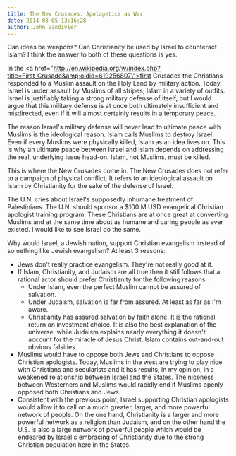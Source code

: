 ```yaml
---
title: The New Crusades: Apologetics as War
date: 2014-08-05 13:16:28
author: John Vandivier
---
```




Can ideas be weapons? Can Christianity be used by Israel to counteract Islam? I think the answer to both of these questions is yes.

In the <a href=\"http://en.wikipedia.org/w/index.php?title=First_Crusade&amp;oldid=619256807\">first Crusades</a> the Christians responded to a Muslim assault on the Holy Land by military action. Today, Israel is under assault by Muslims of all stripes; Islam in a variety of outfits. Israel is justifiably taking a strong military defense of itself, but I would argue that this military defense is at once both ultimately insufficient and misdirected, even if it will almost certainly results in a temporary peace.

The reason Israel's military defense will never lead to ultimate peace with Muslims is the ideological reason. Islam calls Muslims to destroy Israel. Even if every Muslims were physically killed, Islam as an idea lives on. This is why an ultimate peace between Israel and Islam depends on addressing the real, underlying issue head-on. Islam, not Muslims, must be killed.

This is where the New Crusades come in. The New Crusades does not refer to a campaign of physical conflict. It refers to an ideological assault on Islam by Christianity for the sake of the defense of Israel.

The U.N. cries about Israel's supposedly inhumane treatment of Palestinians. The U.N. should sponsor a $100 M USD evangelical Christian apologist training program. These Christians are at once great at converting Muslims and at the same time about as humane and caring people as ever existed. I would like to see Israel do the same.

Why would Israel, a Jewish nation, support Christian evangelism instead of something like Jewish evangelism? At least 3 reasons:
<ul>
	<li>Jews don't really practice evangelism. They're not really good at it.</li>
	<li>If Islam, Christianity, and Judaism are all true then it still follows that a rational actor should prefer Christianity for the following reasons:
<ul>
	<li>Under Islam, even the perfect Muslim cannot be assured of salvation.</li>
	<li>Under Judaism, salvation is far from assured. At least as far as I'm aware.</li>
	<li>Christianity has assured salvation by faith alone. It is the rational return on investment choice. It is also the best explanation of the universe; while Judaism explains nearly everything it doesn't account for the miracle of Jesus Christ. Islam contains out-and-out obvious falsities.</li>
</ul>
</li>
	<li>Muslims would have to oppose both Jews and Christians to oppose Christian apologists. Today, Muslims in the west are trying to play nice with Christians and secularists and it has results, in my opinion, in a weakened relationship between Israel and the States. The niceness between Westerners and Muslims would rapidly end if Muslims openly opposed both Christians and Jews.</li>
	<li>Consistent with the previous point, Israel supporting Christian apologists would allow it to call on a much greater, larger, and more powerful network of people. On the one hand, Christianity is a larger and more powerful network as a religion than Judaism, and on the other hand the U.S. is also a large network of powerful people which would be endeared by Israel's embracing of Christianity due to the strong Christian population here in the States.</li>
</ul>